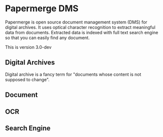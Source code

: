 # Papermerge DMS

Papermerge is open source document management system (DMS) for digital archives.
It uses optical character recognition to extract meaningful data from documents.
Extracted data is indexed with full text search engine so that you can easily
find any document.

This is version 3.0-dev


## Digital Archives

Digital archive is a fancy term for "documents whose content is not supposed to change".


## Document


## OCR


## Search Engine